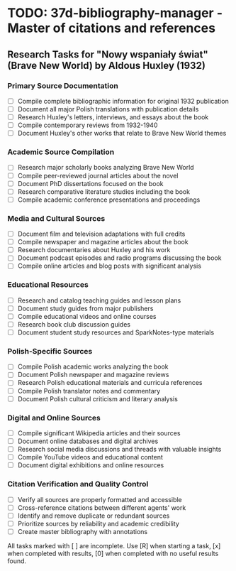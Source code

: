 # TODO: 37d-bibliography-manager - Master of citations and references

## Research Tasks for "Nowy wspaniały świat" (Brave New World) by Aldous Huxley (1932)

### Primary Source Documentation
- [ ] Compile complete bibliographic information for original 1932 publication
- [ ] Document all major Polish translations with publication details
- [ ] Research Huxley's letters, interviews, and essays about the book
- [ ] Compile contemporary reviews from 1932-1940
- [ ] Document Huxley's other works that relate to Brave New World themes

### Academic Source Compilation
- [ ] Research major scholarly books analyzing Brave New World
- [ ] Compile peer-reviewed journal articles about the novel
- [ ] Document PhD dissertations focused on the book
- [ ] Research comparative literature studies including the book
- [ ] Compile academic conference presentations and proceedings

### Media and Cultural Sources
- [ ] Document film and television adaptations with full credits
- [ ] Compile newspaper and magazine articles about the book
- [ ] Research documentaries about Huxley and his work
- [ ] Document podcast episodes and radio programs discussing the book
- [ ] Compile online articles and blog posts with significant analysis

### Educational Resources
- [ ] Research and catalog teaching guides and lesson plans
- [ ] Document study guides from major publishers
- [ ] Compile educational videos and online courses
- [ ] Research book club discussion guides
- [ ] Document student study resources and SparkNotes-type materials

### Polish-Specific Sources
- [ ] Compile Polish academic works analyzing the book
- [ ] Document Polish newspaper and magazine reviews
- [ ] Research Polish educational materials and curricula references
- [ ] Compile Polish translator notes and commentary
- [ ] Document Polish cultural criticism and literary analysis

### Digital and Online Sources
- [ ] Compile significant Wikipedia articles and their sources
- [ ] Document online databases and digital archives
- [ ] Research social media discussions and threads with valuable insights
- [ ] Compile YouTube videos and educational content
- [ ] Document digital exhibitions and online resources

### Citation Verification and Quality Control
- [ ] Verify all sources are properly formatted and accessible
- [ ] Cross-reference citations between different agents' work
- [ ] Identify and remove duplicate or redundant sources
- [ ] Prioritize sources by reliability and academic credibility
- [ ] Create master bibliography with annotations

All tasks marked with [ ] are incomplete. Use [R] when starting a task, [x] when completed with results, [0] when completed with no useful results found.